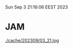 Sun Sep  3 21:16:06 EEST 2023
# JAM
<a href='./cache/202309/03_21.log'>./cache/202309/03_21.log</a>
